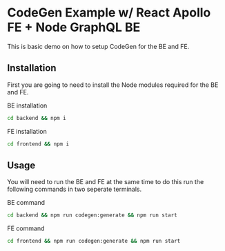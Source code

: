 # CodeGen Example w/ React Apollo FE + Node GraphQL BE

This is basic demo on how to setup CodeGen for the BE and FE.

## Installation

First you are going to need to install the Node modules required for the BE and FE.

BE installation

```bash
cd backend && npm i
```

FE installation

```bash
cd frontend && npm i
```

## Usage

You will need to run the BE and FE at the same time to do this run the following commands in two seperate terminals.

BE command

```bash
cd backend && npm run codegen:generate && npm run start
```

FE command

```bash
cd frontend && npm run codegen:generate && npm run start
```
